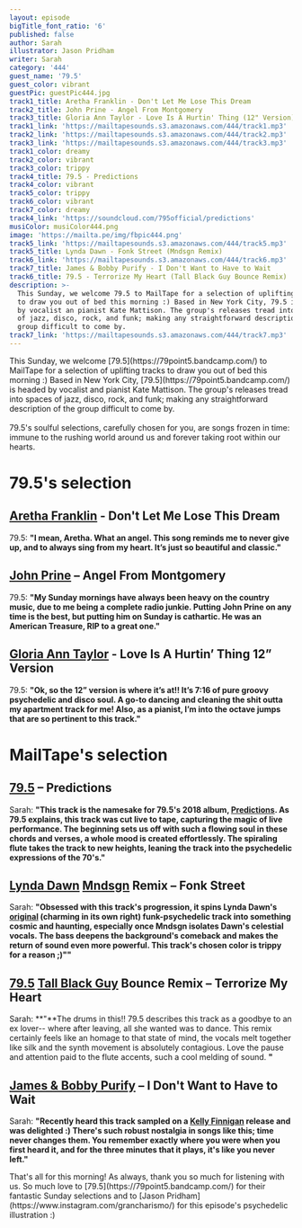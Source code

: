 ```yaml
---
layout: episode
bigTitle_font_ratio: '6'
published: false
author: Sarah
illustrator: Jason Pridham
writer: Sarah
category: '444'
guest_name: '79.5'
guest_color: vibrant
guestPic: guestPic444.jpg
track1_title: Aretha Franklin - Don't Let Me Lose This Dream
track2_title: John Prine - Angel From Montgomery
track3_title: Gloria Ann Taylor - Love Is A Hurtin' Thing (12" Version)
track1_link: 'https://mailtapesounds.s3.amazonaws.com/444/track1.mp3'
track2_link: 'https://mailtapesounds.s3.amazonaws.com/444/track2.mp3'
track3_link: 'https://mailtapesounds.s3.amazonaws.com/444/track3.mp3'
track1_color: dreamy
track2_color: vibrant
track3_color: trippy
track4_title: 79.5 - Predictions
track4_color: vibrant
track5_color: trippy
track6_color: vibrant
track7_color: dreamy
track4_link: 'https://soundcloud.com/795official/predictions'
musiColor: musiColor444.png
image: 'https://mailta.pe/img/fbpic444.png'
track5_link: 'https://mailtapesounds.s3.amazonaws.com/444/track5.mp3'
track5_title: Lynda Dawn - Fonk Street (Mndsgn Remix)
track6_link: 'https://mailtapesounds.s3.amazonaws.com/444/track6.mp3'
track7_title: James & Bobby Purify - I Don't Want to Have to Wait
track6_title: 79.5 - Terrorize My Heart (Tall Black Guy Bounce Remix)
description: >-
  This Sunday, we welcome 79.5 to MailTape for a selection of uplifting tracks
  to draw you out of bed this morning :) Based in New York City, 79.5 is headed
  by vocalist an pianist Kate Mattison. The group's releases tread into spaces
  of jazz, disco, rock, and funk; making any straightforward description of the
  group difficult to come by.
track7_link: 'https://mailtapesounds.s3.amazonaws.com/444/track7.mp3'
---
```

<p id="introduction">This Sunday, we welcome [79.5](https://79point5.bandcamp.com/) to MailTape for a selection of uplifting tracks to draw you out of bed this morning :) Based in New York City, [79.5](https://79point5.bandcamp.com/) is headed by vocalist and pianist Kate Mattison. The group's releases tread into spaces of jazz, disco, rock, and funk; making any straightforward description of the group difficult to come by. 
<br><br>
79.5's soulful selections, carefully chosen for you, are songs frozen in time: immune to the rushing world around us and forever taking root within our hearts.</p>

# 79.5's selection

## [Aretha Franklin](https://www.arethafranklin.net/) - Don't Let Me Lose This Dream
79.5: **"**I mean, Aretha. What an angel. This song reminds me to never give up, and to always sing from my heart. It’s just so beautiful and classic.**"**

## [John Prine](https://www.facebook.com/JohnPrine/) – Angel From Montgomery
79.5: **"**My Sunday mornings have always been heavy on the country music, due to me being a complete radio junkie. Putting John Prine on any time is the best, but putting him on Sunday is cathartic. He was an American Treasure, RIP to a great one.**"**

## [Gloria Ann Taylor](https://gloriaanntaylor.bandcamp.com/) - Love Is A Hurtin’ Thing 12” Version
79.5: **"**Ok, so the 12” version is where it’s at!! It’s 7:16 of pure groovy psychedelic and disco soul. A go-to dancing and cleaning the shit outta my apartment track for me! Also, as a pianist, I’m into the octave jumps that are so pertinent to this track.**"**

# MailTape's selection

## [79.5](https://79point5.bandcamp.com/)  – Predictions
Sarah: **"**This track is the namesake for 79.5's 2018 album, [Predictions](https://79point5.bandcamp.com/album/predictions). As 79.5 explains, this track was cut live to tape, capturing the magic of live performance. The beginning sets us off with such a flowing soul in these chords and verses, a whole mood is created effortlessly. The spiraling flute takes the track to new heights, leaning the track into the psychedelic expressions of the 70's.**"**

## [Lynda Dawn](https://lyndadawn.bandcamp.com/) [Mndsgn](https://mndsgn.bandcamp.com/) Remix – Fonk Street
Sarah: **"**Obsessed with this track's progression, it spins Lynda Dawn's [original](https://lyndadawn.bandcamp.com/album/at-first-light) (charming in its own right) funk-psychedelic track into something cosmic and haunting, especially once Mndsgn isolates Dawn's celestial vocals. The bass deepens the background's comeback and makes the return of sound even more powerful. This track's chosen color is trippy for a reason ;)"**"**

## [79.5](https://79point5.bandcamp.com/) [Tall Black Guy](https://tallblackguy.bandcamp.com/?search_item_id=3287062061&search_item_type=b&search_match_part=%3F&search_page_id=1659098101&search_page_no=1&search_rank=2&search_sig=a0425670910d90f25c51b7cba90bc21b) Bounce Remix – Terrorize My Heart
Sarah: **"**The drums in this!! 79.5 describes this track as a goodbye to an ex lover-- where after leaving, all she wanted was to dance. This remix certainly feels like an homage to that state of mind, the vocals melt together like silk and the synth movement is absolutely contagious. Love the pause and attention paid to the flute accents, such a cool melding of sound. **"**

## [James & Bobby Purify](https://www.discogs.com/artist/391184-James-Bobby-Purify) – I Don't Want to Have to Wait
Sarah: **"**Recently heard this track sampled on a [Kelly Finnigan](https://kellyfinnigan.bandcamp.com/album/the-tales-people-tell) release and was delighted :) There's such robust nostalgia in songs like this; time never changes them. You remember exactly where you were when you first heard it, and for the three minutes that it plays, it's like you never left.**"**

<p id="outroduction">That's all for this morning! As always, thank you so much for listening with us. So much love to [79.5](https://79point5.bandcamp.com/) for their fantastic Sunday selections and to [Jason Pridham](https://www.instagram.com/grancharismo/) for this episode's psychedelic illustration :)</p>
